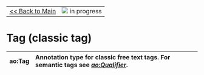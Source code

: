 <table width='100%'>
<tr>
<td>
<a href='v2Main.md'>&lt;&lt; Back to Main</a>
</td>
<td align='right'>
<img src='http://annotation-ontology.googlecode.com/svn/trunk/images/misc/in_progress.gif' /> in progress<br>
</td>
</tr>
</table>

# Tag (classic tag) #


| ao:Tag | Annotation type for classic free text tags. For semantic tags see _[ao:Qualifier](v2AnnotationQualifier.md)_. |
|:-------|:--------------------------------------------------------------------------------------------------------------|